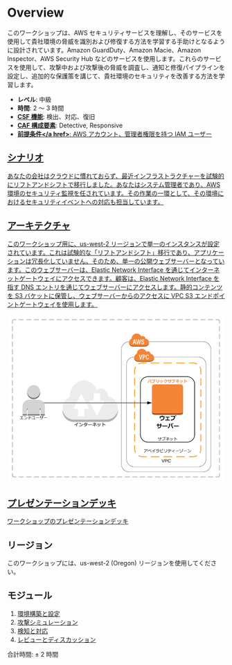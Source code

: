# Overview

このワークショップは、AWS セキュリティサービスを理解し、そのサービスを使用して貴社環境の脅威を識別および修復する方法を学習する手助けとなるように設計されています。Amazon GuardDuty、Amazon Macie、Amazon Inspector、AWS Security Hub などのサービスを使用します。これらのサービスを使用して、攻撃中および攻撃後の脅威を調査し、通知と修復パイプラインを設定し、追加的な保護策を講じて、貴社環境のセキュリティを改善する方法を学習します。

* **レベル**: 中級
* **時間**: 2 ～ 3 時間
* **<a href="https://www.nist.gov/cyberframework/online-learning/components-framework" target="_blank">CSF 機能</a>**: 検出、対応、復旧
* **<a href="https://d0.awsstatic.com/whitepapers/AWS_CAF_Security_Perspective.pdf" target="_blank">CAF 構成要素</a>**: Detective, Responsive
* **<a href="https://awssecworkshops.com/getting-started/" target="_blank">前提条件</a href>**: AWS アカウント、管理者権限を持つ IAM ユーザー

## シナリオ

あなたの会社はクラウドに慣れておらず、最近インフラストラクチャーを試験的にリフトアンドシフトで移行しました。あなたはシステム管理者であり、AWS 環境のセキュリティ監視を任されています。その作業の一環として、その環境におけるセキュリティイベントへの対応も担当しています。

## アーキテクチャ

このワークショップ用に、us-west-2 リージョンで単一のインスタンスが設定されています。これは試験的な「リフトアンドシフト」移行であり、アプリケーションは冗長化していません。そのため、単一の公開ウェブサーバーとなっています。このウェブサーバーは、Elastic Network Interface を通じてインターネットゲートウェイにアクセスできます。顧客は、Elastic Network Interface を指す DNS エントリを通じてウェブサーバーにアクセスします。静的コンテンツを S3 バケットに保管し、ウェブサーバーからのアクセスに VPC S3 エンドポイントゲートウェイを使用します。

![Architecture](./images/diagram-basic-arch.png "Workload Architecture")

## プレゼンテーションデッキ
[ワークショップのプレゼンテーションデッキ](./threat-detect-workshop-presentation.pdf)

## リージョン
このワークショップには、us-west-2 (Oregon) リージョンを使用してください。

## モジュール

1. [環境構築と設定](./01-environment-setup.md)
2. [攻撃シミュレーション](./02-attack-simulation.md) 
3. [検知と対応](./03-detection-and-remediation.md) 
4. [レビューとディスカッション](./04-review-and-discussion.md)

合計時間: ± 2 時間